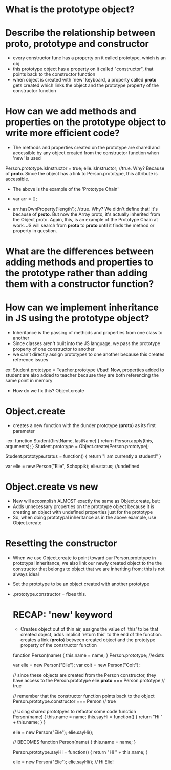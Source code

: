 # What is the prototype object?

# Describe the relationship between __proto__, prototype and constructor
- every constructor func has a property on it called prototype, which is an obj
- this prototype object has a property on it called "constructor", that points back to the constructor function
- when object is created with 'new' keyboard, a property called __proto__ gets created which links the object and the prototype property of the constructor function

# How can we add methods and properties on the prototype object to write more efficient code?
- The methods and properties created on the prototype are shared and accessible by any object created from the constructor function when 'new' is used

Person.prototype.isInstructor = true;
elie.isInstructor; //true. Why? Because of __proto__. Since the object has a link to Person.prototype, this attribute is accessible.

- The above is the example of the 'Prototype Chain'

- var arr = [];
- arr.hasOwnProperty('length'); //true. Why? We didn't define that! It's because of __proto__. But now the Array proto, it's actually inherited from the Object proto. Again, this, is an example of the Prototype Chain at work. JS will search from __proto__ to __proto__ until it finds the method or property in question.

# What are the differences between adding methods and properties to the prototype rather than adding them with a constructor function?

# How can we implement inheritance in JS using the prototype object?

- Inheritance is the passing of methods and properties from one class to another
- Since classes aren't built into the JS language, we pass the prototype property of one constructor to another
- we can't directly assign prototypes to one another because this creates reference issues

ex: Student.prototype = Teacher.prototype //bad! Now, properties added to student are also added to teacher because they are both referencing the same point in memory

- How do we fix this? Object.create

# Object.create
- creates a new function with the dunder prototype (__proto__) as its first parameter

-ex: function Student(firstName, lastName) {
	return Person.apply(this, arguments);
}
Student.prototype = Object.create(Person.prototype);

Student.prototype.status = function() {
	return "I am currently a student!"
}

var elie = new Person("Elie", Schoppik);
elie.status; //undefined

# Object.create vs new
- New will accomplish ALMOST exactly the same as Object.create, but:
- Adds unnecessary properties on the prototype object because it is creating an object with undefined properties just for the prototype
- So, when doing prototypal inheritance as in the above example, use Object.create

# Resetting the constructor
- When we use Object.create to point toward our Person.prototype in prototypal inheritance, we also link our newly created object to the the constructor that belongs to object that we are inheriting from; this is not always ideal

- Set the prototype to be an object created with another prototype

- <Object>.prototype.constructor = <Object> fixes this.



# RECAP: 'new' keyword
- Creates object out of thin air, assigns the value of 'this' to be that created object, adds implicit 'return this' to the end of the function. creates a link (__proto__) between created object and the prototype property of the constructor function

function Person(name) {
	this.name = name;
}
Person.prototype; //exists

var elie = new Person("Elie");
var colt = new Person("Colt");

// since these objects are created from the Person constructor, they have access to the Person.prototype
elie.__proto__ === Person.prototype // true

// remember that the constructor function points back to the object
Person.prototype.constructor === Person // true

// Using shared prototpyes to refactor some code
function Person(name) {
	this.name = name;
	this.sayHi = function() {
		return "Hi " + this.name;
	}
}

elie = new Person("Elie");
elie.sayHi();

// BECOMES
function Person(name) {
	this.name = name;
}

Person.prototype.sayHi = function() {
	return "Hi " + this.name;
}

elie = new Person("Elie");
elie.sayHi(); // Hi Elie!
